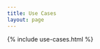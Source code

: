 ```yaml
---
title: Use Cases
layout: page
---
```


<section id="usecases" class="slice bg-light">
    {% include use-cases.html %}
</section>